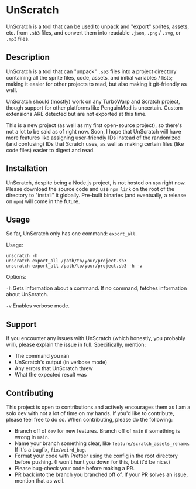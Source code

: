 # UnScratch

UnScratch is a tool that can be used to unpack and "export" sprites, assets, etc. from `.sb3` files, and convert them into readable `.json`, `.png` / `.svg`, or `.mp3` files.

## Description

UnScratch is a tool that can "unpack" `.sb3` files into a project directory containing all the sprite
files, code, assets, and initial variables / lists; making it easier for other projects to read, but also
making it git-friendly as well.

UnScratch should (mostly) work on any TurboWarp and Scratch project, though support for other platforms
like PenguinMod is uncertain. 
Custom extensions ARE detected but are not exported at this time.

This is a new project (as well as my first open-source project), so there's not a lot to be said as of right now.
Soon, I hope that UnScratch will have more features like assigning user-friendly IDs instead of the
randomized (and confusing) IDs that Scratch uses, as well as making certain files (like code files)
easier to digest and read.

## Installation

UnScratch, despite being a Node.js project, is not hosted on `npm` right now. 
Please download the source code and use `npm link` on the root of the directory to "install" it globally.
Pre-built binaries (and eventually, a release on `npm`) will come in the future.

## Usage

So far, UnScratch only has one command: `export_all`.

Usage:
```
unscratch -h
unscratch export_all /path/to/your/project.sb3
unscratch export_all /path/to/your/project.sb3 -h -v
```

Options:

`-h` Gets information about a command. If no command, fetches information about UnScratch.

`-v` Enables verbose mode.

## Support

If you encounter any issues with UnScratch (which honestly, you probably will), please explain
the issue in full. Specifically, mention:

* The command you ran
* UnScratch's output (in verbose mode)
* Any errors that UnScratch threw
* What the expected result was

## Contributing

This project is open to contributions and actively encourages them as I am a solo dev with not a lot
of time on my hands. If you'd like to contribute, please feel free to do so. When contributing, please do
the following:

* Branch off of `dev` for new features. Branch off of `main` if something is wrong in `main`.
* Name your branch something clear, like `feature/scratch_assets_rename`. If it's a bugfix, `fix/weird_bug`.
* Format your code with Prettier using the config in the root directory before pushing. (I won't hunt you down for this, but it'd be nice.)
* Please bug-check your code before making a PR.
* PR back into the branch you branched off of. If your PR solves an issue, mention that as well.
